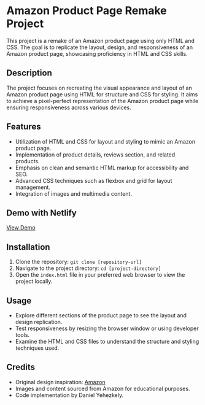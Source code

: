 # Amazon Product Page Remake Project

This project is a remake of an Amazon product page using only HTML and CSS. The goal is to replicate the layout, design, and responsiveness of an Amazon product page, showcasing proficiency in HTML and CSS skills.

## Description

The project focuses on recreating the visual appearance and layout of an Amazon product page using HTML for structure and CSS for styling. It aims to achieve a pixel-perfect representation of the Amazon product page while ensuring responsiveness across various devices.

## Features

- Utilization of HTML and CSS for layout and styling to mimic an Amazon product page.
- Implementation of product details, reviews section, and related products.
- Emphasis on clean and semantic HTML markup for accessibility and SEO.
- Advanced CSS techniques such as flexbox and grid for layout management.
- Integration of images and multimedia content.

## Demo with Netlify

[View Demo](https://dyz-amazon-page.netlify.app)

## Installation

1. Clone the repository: `git clone [repository-url]`
2. Navigate to the project directory: `cd [project-directory]`
3. Open the `index.html` file in your preferred web browser to view the project locally.

## Usage

- Explore different sections of the product page to see the layout and design replication.
- Test responsiveness by resizing the browser window or using developer tools.
- Examine the HTML and CSS files to understand the structure and styling techniques used.

## Credits

- Original design inspiration: [Amazon](https://www.amazon.com/)
- Images and content sourced from Amazon for educational purposes.
- Code implementation by Daniel Yehezkely.
